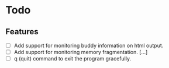 # Todo

## Features

- [ ] Add support for monitoring buddy information on html output.
- [ ] Add support for monitoring memory fragmentation.
      [...]
- [ ] q (quit) command to exit the program gracefully.
